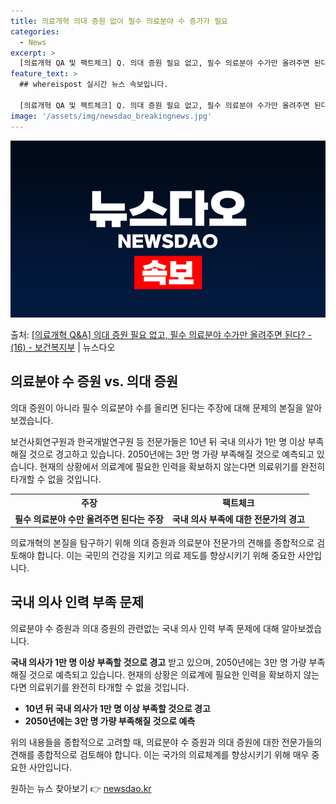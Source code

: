 ```yaml
---
title: 의료개혁 의대 증원 없이 필수 의료분야 수 증가가 필요
categories:
  - News
excerpt: >
  [의료개혁 QA 및 팩트체크] Q. 의대 증원 필요 없고, 필수 의료분야 수가만 올려주면 된다?   문제의 …
feature_text: >
  ## whereispost 실시간 뉴스 속보입니다.

  [의료개혁 QA 및 팩트체크] Q. 의대 증원 필요 없고, 필수 의료분야 수가만 올려주면 된다?   문제의 …
image: '/assets/img/newsdao_breakingnews.jpg'
---
```


![뉴스다오 속보](/assets/img/newsdao_breakingnews.jpg)

<p>출처: <a href="https://newsdao.kr/3461" rel="dofollow">[의료개혁 Q&A] 의대 증원 필요 없고, 필수 의료분야 수가만 올려주면 된다? - (16) - 보건복지부</a> | 뉴스다오</p>

<h2 data-ke-size="size26">의료분야 수 증원 vs. 의대 증원</h2>
<p data-ke-size="size16">의대 증원이 아니라 필수 의료분야 수를 올리면 된다는 주장에 대해 문제의 본질을 알아보겠습니다.</p>
<p data-ke-size="size16">보건사회연구원과 한국개발연구원 등 전문가들은 10년 뒤 국내 의사가 1만 명 이상 부족해질 것으로 경고하고 있습니다. 2050년에는 3만 명 가량 부족해질 것으로 예측되고 있습니다. 현재의 상황에서 의료계에 필요한 인력을 확보하지 않는다면 의료위기를 완전히 타개할 수 없을 것입니다.</p>
<table>
	<tr>
		<th>주장</th>
		<th>팩트체크</th>
	</tr>
	<tr>
		<td style="text-align: center; height: 17px;"><b>필수 의료분야 수만 올려주면 된다는 주장</b></td>
		<td style="text-align: center; height: 17px;"><b>국내 의사 부족에 대한 전문가의 경고</b></td>
	</tr>
</table>
<p data-ke-size="size16">의료개혁의 본질을 탐구하기 위해 의대 증원과 의료분야 전문가의 견해를 종합적으로 검토해야 합니다. 이는 국민의 건강을 지키고 의료 제도를 향상시키기 위해 중요한 사안입니다.</p>
<h2 data-ke-size="size26">국내 의사 인력 부족 문제</h2>
<p data-ke-size="size16">의료분야 수 증원과 의대 증원의 관련없는 국내 의사 인력 부족 문제에 대해 알아보겠습니다.</p>
<p data-ke-size="size16"><b>국내 의사가 1만 명 이상 부족할 것으로 경고</b> 받고 있으며, 2050년에는 3만 명 가량 부족해질 것으로 예측되고 있습니다. 현재의 상황은 의료계에 필요한 인력을 확보하지 않는다면 의료위기를 완전히 타개할 수 없을 것입니다.</p>
<ul>
	<li><b>10년 뒤 국내 의사가 1만 명 이상 부족할 것으로 경고</b></li>
	<li><b>2050년에는 3만 명 가량 부족해질 것으로 예측</b></li>
</ul>
<p data-ke-size="size16">위의 내용들을 종합적으로 고려할 때, 의료분야 수 증원과 의대 증원에 대한 전문가들의 견해를 종합적으로 검토해야 합니다. 이는 국가의 의료체계를 향상시키기 위해 매우 중요한 사안입니다.</p> 

원하는 뉴스 찾아보기 👉 <a href="https://newsdao.kr" rel="dofollow">newsdao.kr</a>


